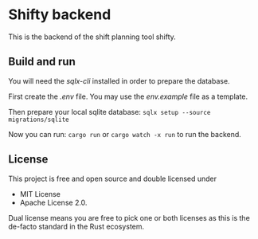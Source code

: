 # Shifty backend

This is the backend of the shift planning tool shifty.

## Build and run
You will need the *sqlx-cli* installed in order to prepare the database.

First create the *.env* file.  You may use the *env.example* file as a template.

Then prepare your local sqlite database: `sqlx setup --source migrations/sqlite`

Now you can run: `cargo run` or `cargo watch -x run` to run the backend. 

## License
This project is free and open source and double licensed under

* MIT License
* Apache License 2.0.

Dual license means you are free to pick one or both licenses as this is the de-facto standard in the Rust ecosystem.

